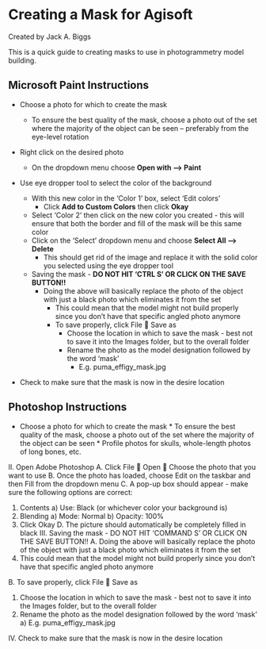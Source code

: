 # Creating a Mask for Agisoft
Created by Jack A. Biggs

This is a quick guide to creating masks to use in photogrammetry model building.

## Microsoft Paint Instructions
* Choose a photo for which to create the mask
    * To ensure the best quality of the mask, choose a photo out of the set where the majority of the object can be seen – preferably from the eye-level rotation
* Right click on the desired photo
    * On the dropdown menu choose **Open with --> Paint**
* Use eye dropper tool to select the color of the background
    * With this new color in the ‘Color 1’ box, select ‘Edit colors’
        * Click **Add to Custom Colors** then click **Okay**
    * Select ‘Color 2’ then click on the new color you created - this will ensure that both the border and fill of the mask will be this same color
    * Click on the ‘Select’ dropdown menu and choose **Select All --> Delete**
        * This should get rid of the image and replace it with the solid color you selected using the eye dropper tool
    * Saving the mask - **DO NOT HIT ‘CTRL S’ OR CLICK ON THE SAVE BUTTON!!**
        * Doing the above will basically replace the photo of the object with just a black photo which eliminates it from the set
          * This could mean that the model might not build properly since you don’t have that specific angled photo anymore
          * To save properly, click File  Save as
               * Choose the location in which to save the mask - best not to save it into the Images folder, but to the overall folder
               * Rename the photo as the model designation followed by the word ‘mask’
                  * E.g. puma_effigy_mask.jpg
                  
* Check to make sure that the mask is now in the desire location

## Photoshop Instructions
* Choose a photo for which to create the mask
      * To ensure the best quality of the mask, choose a photo out of the set where the majority of the object can be seen
            * Profile photos for skulls, whole-length photos of long bones, etc.

II. Open Adobe Photoshop
A. Click File  Open  Choose the photo that you want to use
B. Once the photo has loaded, choose Edit on the taskbar and then Fill from
the dropdown menu
C. A pop-up box should appear - make sure the following options are correct:
1. Contents
a) Use: Black (or whichever color your background
is)
2. Blending
a) Mode: Normal
b) Opacity: 100%
3. Click Okay
D. The picture should automatically be completely filled in black
III. Saving the mask - DO NOT HIT ‘COMMAND S’ OR CLICK ON THE SAVE
BUTTON!!
A. Doing the above will basically replace the photo of the object with just a
black photo which eliminates it from the set
1. This could mean that the model might not build properly since you
don’t have that specific angled photo anymore

B. To save properly, click File  Save as
1. Choose the location in which to save the mask - best not to save it
into the Images folder, but to the overall folder
2. Rename the photo as the model designation followed by the word
‘mask’
a) E.g. puma_effigy_mask.jpg

IV. Check to make sure that the mask is now in the desire location
